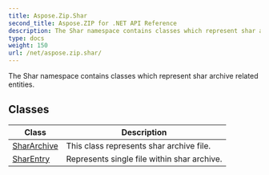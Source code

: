 ```yaml
---
title: Aspose.Zip.Shar
second_title: Aspose.ZIP for .NET API Reference
description: The Shar namespace contains classes which represent shar archive related entities
type: docs
weight: 150
url: /net/aspose.zip.shar/
---
```

The Shar namespace contains classes which represent shar archive related entities.

## Classes

| Class | Description |
| --- | --- |
| [SharArchive](./shararchive/) | This class represents shar archive file. |
| [SharEntry](./sharentry/) | Represents single file within shar archive. |


